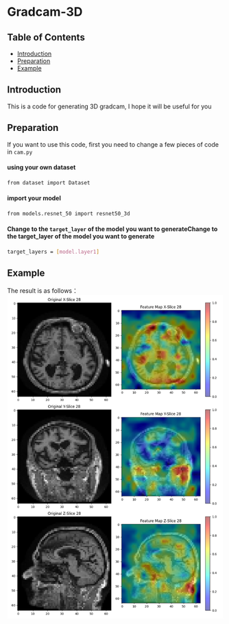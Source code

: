 # Gradcam-3D
## Table of Contents
- [Introduction](Introduction)
- [Preparation](Preparation)
- [Example](Example)
  
## Introduction
This is a code for generating 3D gradcam, I hope it will be useful for you
## Preparation
If you want to use this code, first you need to change a few pieces of code in `cam.py`
#### using your own dataset
```bash
from dataset import Dataset
```
#### import your model
```bash
from models.resnet_50 import resnet50_3d
```
#### Change to the `target_layer` of the model you want to generateChange to the target_layer of the model you want to generate
```bash
target_layers = [model.layer1]
```
## Example
The result is as follows：
![Result](img/yourtablenameslice_idx28.png)
